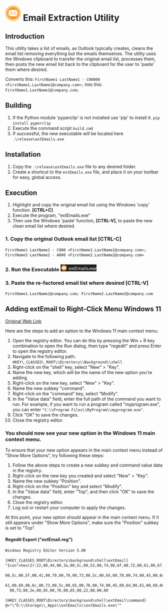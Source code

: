 # <img src="./assets/icon.png" width="50" alt=""> Email Extraction Utility 

## Introduction

This utility takes a list of emails, as Outlook typically creates, cleans the email list removing everything but the emails themselves. The utility uses the Windows clipboard to transfer the original email list, processes them, then posts the new email list back to the clipboard for the user to 'paste' them where desired.

Converts this: ``` FirstName1 LastName1 - C00000 <FirstName1.LastName1@company.com>; ```
Into this: ``` FirstName1.LastName1@company.com; ```

## Building

1. If the Python module 'pyperclip' is not installed use 'pip' to install it.
   ``` pip install pyperclip ```
2. Execute the command script ```build.cmd```
3. If successful, the new executable will be located here ``` .\release\extEmails.exe ```

## Installation

1. Copy the ```.\release\extEmails.exe``` file to any desired folder.
2. Create a shortcut to the ```extEmails.exe``` file, and place it on your toolbar for easy, global access.

## Execution

1. Highlight and copy the original email list using the Windows 'copy' function. **[CTRL+C]**
2. Execute the program, "extEmails.exe"
3. Then use the Windows 'paste' function, **[CTRL-V]**, to paste the new clean email list where desired.

### 1. Copy the original Outlook email list [CTRL-C]

```text
FirstName1 LastName1 - C000 <FirstName1.LastName1@company.com>; FirstName2 LastName2 - A000 <FirstName2.LastName2@company.com>
```

### 2. Run the Executable ![Alt text](assets/exe.png)

### 3. Paste the re-factored email list where desired [CTRL-V]

```text
FirstName1.LastName1@company.com; FirstName2.LastName2@company.com
```
## Adding extEmail to Right-Click Menu Windows 11

[Original Web Link](https://answers.microsoft.com/en-us/windows/forum/all/how-to-add-an-option-in-windows-11-main-context/a6c6ba72-e17b-44d5-b957-46af79b47b60)

Here are the steps to add an option to the Windows 11 main context menu:

1. Open the registry editor. You can do this by pressing the Win + R key combination to open the Run dialog, then type "regedit" and press Enter to open the registry editor.
2. Navigate to the following path: ```HKEY\_CLASSES\_ROOT\\Directory\\Background\\shell```
3. Right-click on the "shell" key, select "New" > "Key".
4. Name the new key, which will be the name of the new option you're adding.
5. Right-click on the new key, select "New" > "Key".
6. Name the new subkey "command".
7. Right-click on the "command" key, select "Modify".
8. In the "Value data" field, enter the full path of the command you want to run. For example, if you want to run a program called "myprogram.exe", you can enter `"C:\\Program Files\\MyProgram\\myprogram.exe"`.
9. Click "OK" to save the changes.
10. Close the registry editor.

### You should now see your new option in the Windows 11 main context menu.

To ensure that your new option appears in the main context menu instead of "Show More Options", try following these steps:

1. Follow the above steps to create a new subkey and command value data in the registry.
2. Right-click on the new key you created and select "New" > "Key".
3. Name the new subkey "Position".
4. Right-click on the "Position" key and select "Modify".
5. In the "Value data" field, enter "Top", and then click "OK" to save the changes.
6. Close the registry editor.
7. Log out or restart your computer to apply the changes.

At this point, your new option should appear in the main context menu. If it still appears under "Show More Options", make sure the "Position" subkey is set to "Top".

#### Regedit Export ("extEmail.reg") 

```registry
Windows Registry Editor Version 5.00

[HKEY_CLASSES_ROOT\Directory\background\shell\extEmail]
"Icon"=hex(2):22,00,44,00,3a,00,5c,00,53,00,74,00,6f,00,72,00,61,00,67,00,65,\
  00,5c,00,5f,00,41,00,70,00,70,00,73,00,5c,00,65,00,78,00,74,00,45,00,6d,00,\
  61,00,69,00,6c,00,73,00,5c,00,65,00,78,00,74,00,45,00,6d,00,61,00,69,00,6c,\
  00,73,00,2e,00,65,00,78,00,65,00,22,00,00,00

[HKEY_CLASSES_ROOT\Directory\background\shell\extEmail\command]
@="\"D:\\Storage\\_Apps\\extEmails\\extEmails.exe\""
```
